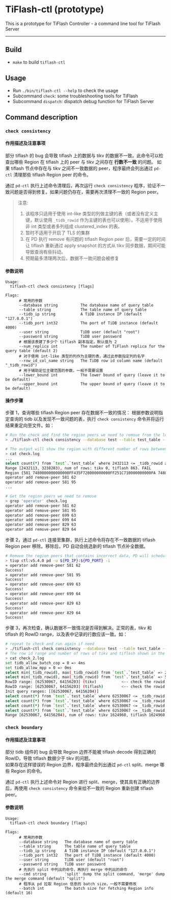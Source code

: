 # TiFlash-ctl (prototype)

This is a prototype for TiFlash Controller - a command line tool for TiFlash Server

* * *

## Build

* `make` to build `tiflash-ctl`

## Usage

* Run `./bin/tiflash-ctl --help` to check the usage
* Subcommand `check`: some troubleshooting tools for TiFlash
* Subcommand `dispatch`: dispatch debug function for TiFlash Server

## Command description
### `check consistency`
#### 作用描述及注意事项
部分 tiflash 的 bug 会导致 tiflash 上的数据与 tikv 的数据不一致。此命令可以检查出哪些 Region 在 tiflash 上的 peer 与 tikv 之间存在 **行数不一致** 的问题。
如果 tiflash 节点中存在与 tikv 之间不一致数据的 peer，程序最终会列出通过 `pd-ctl` 清理那些 tiflash Region peer 的命令。

通过 `pd-ctl` 执行上述命令清理后，再次运行 `check consistency` 程序，验证不一致问题是否得到修复。如果问题仍存在，需要再次清理不一致的 Region peer。

> 注意:
> 1. 该程序只适用于使用 int-like 类型的列做主键的表（或者没有定义主键，默认使用 `_tidb_rowid` 作为主键的表也可以使用）。不适用于使用非 int 类型或者多列组成 clustered_index 的表。
> 2. 暂时不适用于开启了 TLS 的集群
> 3. 在 PD 执行 remove 有问题的 tiflash Region peer 后，需要一定的时间让 tiflash 重新通过 apply snapshot 的方式从 tikv 同步数据，期间可能导致查询有些抖动。
> 4. 预期最多清理两次后，数据不一致问题会被修复

#### 参数说明
```
Usage:
  tiflash-ctl check consistency [flags]

Flags:
      # 常用的参数
      --database string          The database name of query table
      --table string             The table name of query table
      --tidb_ip string           A TiDB instance IP (default "127.0.0.1")
      --tidb_port int32          The port of TiDB instance (default 4000)
      --user string              TiDB user (default "root")
      --password string          TiDB user password
      # 根据该表建了多少个 tiflash 副本指定，默认值为 2
      --num_replica int          The number of TiFlash replica for the query table (default 2)
      # 对于使用 int-like 类型的列作为主键的表，通过此参数指定列的名字
      --row_id_col_name string   The TiDB row id column name (default "_tidb_rowid")
      # 用于辅助定位主键范围的参数，一般不需要设置
      --lower_bound int          The lower bound of query (leave it to be default)
      --upper_bound int          The upper bound of query (leave it to be default)
```
#### 操作步骤

步骤 1，查询哪些 tiflash Region peer 存在数据不一致的情况：
根据参数说明指定查询的 tidb 以及发现不一致问题的表，执行 `check consistency` 命令并将运行结果重定向至文件。如：
```bash
# Run the check and find the region peers we need to remove from the log
> ./tiflash-ctl check consistency --database test --table test_table --tidb_ip ${TIDB_IP} --tidb_port ${TIDB_PORT} > check.log

# The output will show the region with different number of rows between tikv and tiflash
> cat check.log
...
select count(*) from `test`.`test_table` where 2432113 <= _tidb_rowid and _tidb_rowid < 3238283 => 4ms (tiflash)
Range [2432113, 3238283), num of rows: tikv 0, tiflash 863. FAIL
Region {581 7480000000000000FF435F728000000000FF251C710000000000FA 7480000000000000FF435F728000000000FF31698B0000000000FA [{582 5 Voter} {583 62 Learner} {584 95 Learner}]} have not consist num of rows
operator add remove-peer 581 62
operator add remove-peer 581 95
...

# Get the region peers we need to remove 
> grep 'operator' check.log
operator add remove-peer 581 62
operator add remove-peer 581 95
operator add remove-peer 699 63
operator add remove-peer 699 64
operator add remove-peer 829 63
operator add remove-peer 829 64
```

步骤 2，通过 `pd-ctl` 连接至集群，执行上述命令将存在不一致数据的 tiflash Region peer 移除。移除后，PD 自动会挑选新的 tiflash 节点补全数据。
```bash
# Remove the region peers that contains incorrect data, PD will schedule new peers on TiFlash and overwrite the incorrect data automatically
> tiup ctl:v5.4.0 pd -u ${PD_IP}:${PD_PORT} -i
» operator add remove-peer 581 62
Success!
» operator add remove-peer 581 95
Success!
» operator add remove-peer 699 63
Success!
» operator add remove-peer 699 64
Success!
» operator add remove-peer 829 63
Success!
» operator add remove-peer 829 64
Success!
```

步骤 3，再次检查，确认数据不一致情况是否得到解决。正常的表，tikv 和 tiflash 的 RowID range，以及表中记录的行数应该一致。如：
```bash
# repeat to check and run again if need
> ./tiflash-ctl check consistency --database test --table test_table --tidb_ip ${TIDB_IP} --tidb_port ${TIDB_PORT} > check_2.log
# The row id range and number of rows of tikv and tiflash shown in the output file should be the same
> cat check_2.log
set tidb_allow_batch_cop = 0 => 4ms
set tidb_allow_mpp = 0 => 0ms
select min(_tidb_rowid), max(_tidb_rowid) from `test`.`test_table` => 24036ms (tikv)
select min(_tidb_rowid), max(_tidb_rowid) from `test`.`test_table` => 557ms (tiflash)
RowID range: [62530067, 64156203] (tikv)           <-- check the rowid range
RowID range: [62530067, 64156203] (tiflash)        <-- check the rowid range
Init query ranges: [[62530067, 64156204)]
select count(*) from `test`.`test_table` where 62530067 <= _tidb_rowid and _tidb_rowid < 64156204 => 488ms (tikv)
select count(*) from `test`.`test_table` where 62530067 <= _tidb_rowid and _tidb_rowid < 64156204 => 173ms (tiflash)
select count(*) from `test`.`test_table` where 62530067 <= _tidb_rowid and _tidb_rowid < 64156204 => 2ms (tikv)
select count(*) from `test`.`test_table` where 62530067 <= _tidb_rowid and _tidb_rowid < 64156204 => 186ms (tiflash)
Range [62530067, 64156204), num of rows: tikv 1624960, tiflash 1624960. OK   <-- check the number of rows
```

### `check boundary`
#### 作用描述及注意事项
部分 tidb 组件的 bug 会导致 Region 边界不能被 tiflash decode 得到正确的 RowID，导致 tiflash 数据少于 tikv 的问题。  
如果存在这样错误的 Region 边界，程序最终会列出通过 `pd-ctl` split、merge 哪些 Region 的命令。

通过 `pd-ctl` 执行上述命令对 Region 进行 split、merge，使其具有正确的边界后，再使用 `check consistency` 命令来给不一致的 Region 重新创建 tiflash peer。

#### 参数说明
```
Usage:
  tiflash-ctl check boundary [flags]

Flags:
      # 常用的参数
      --database string   The database name of query table
      --table string      The table name of query table
      --tidb_ip string    A TiDB instance IP (default "127.0.0.1")
      --tidb_port int32   The port of TiDB instance (default 4000)
      --user string       TiDB user (default "root")
      --password string   TiDB user password
      # 先执行 split 中列出的命令，再执行 merge 中列出的命令
      --cmd string        'split' dump the split command, 'merge' dump the merge command (default "split")
      # 程序从 pd 拉取 Region 信息的 batch size，一般不需要修改
      --batch int         The batch size for fetching Region info (default 16)
```
